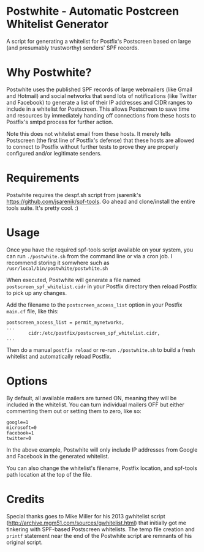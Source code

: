 # Postwhite - Automatic Postcreen Whitelist Generator
A script for generating a whitelist for Postfix's Postscreen based on large (and presumably trustworthy) senders' SPF records.

# Why Postwhite?
Postwhite uses the published SPF records of large webmailers (like Gmail and Hotmail) and social networks that send lots of notifications (like Twitter and Facebook) to generate a list of their IP addresses and CIDR ranges to include in a whitelist for Postscreen. This allows Postscreen to save time and resources by immediately handing off connections from these hosts to Postfix's smtpd process for further action.

Note this does not whitelist email from these hosts. It merely tells Postscreen (the first line of Postfix's defense) that these hosts are allowed to connect to Postfix without further tests to prove they are properly configured and/or legitimate senders.

# Requirements
Postwhite requires the despf.sh script from jsarenik's https://github.com/jsarenik/spf-tools. Go ahead and clone/install the entire tools suite. It's pretty cool. :)

# Usage
Once you have the required spf-tools script available on your system, you can run ```./postwhite.sh``` from the command line or via a cron job. I recommend storing it somwhere such as ```/usr/local/bin/postwhite/postwhite.sh```

When executed, Postwhite will generate a file named ```postscreen_spf_whitelist.cidr``` in your Postfix directory then reload Postfix to pick up any changes.

Add the filename to the ```postscreen_access_list``` option in your Postfix ```main.cf``` file, like this:

    postscreen_access_list = permit_mynetworks,
    ...
            cidr:/etc/postfix/postscreen_spf_whitelist.cidr,
    ...

Then do a manual ```postfix reload``` or re-run ```./postwhite.sh``` to build a fresh whitelist and automatically reload Postfix.
# Options
By default, all available mailers are turned ON, meaning they will be included in the whitelist. You can turn individual mailers OFF but either commenting them out or setting them to zero, like so:

    google=1
    microsoft=0
    facebook=1
    twitter=0

In the above example, Postwhite will only include IP addresses from Google and Facebook in the generated whitelist.

You can also change the whitelist's filename, Postfix location, and spf-tools path location at the top of the file.

# Credits
Special thanks goes to Mike Miller for his 2013 gwhitelist script (http://archive.mgm51.com/sources/gwhitelist.html) that initially got me tinkering with SPF-based Postscreen whitelists. The temp file creation and ```printf``` statement near the end of the Postwhite script are remnants of his original script.
